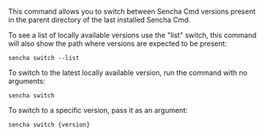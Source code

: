 This command allows you to switch between Sencha Cmd versions present in the parent 
directory of the last installed Sencha Cmd.
    
To see a list of locally available versions use the "list" switch, this command will
also show the path where versions are expected to be present:

    sencha switch --list

To switch to the latest locally available version, run the command with no arguments:

    sencha switch
    
To switch to a specific version, pass it as an argument:

    sencha switch {version}